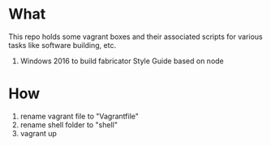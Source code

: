 # What
This repo holds some vagrant boxes and their associated scripts for various tasks like software building, etc. 

1.  Windows 2016 to build fabricator Style Guide based on node

# How

1.  rename vagrant file to "Vagrantfile"
2.  rename shell folder to "shell"
3.  vagrant up

